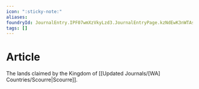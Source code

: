 ```yaml
---
icon: ":sticky-note:"
aliases: 
foundryId: JournalEntry.IPF07wmXzVkyLzd3.JournalEntryPage.kzNdEwK3nWTAsWGH
tags: []
---
```


# Article
The lands claimed by the Kingdom of [[Updated Journals/[WA] Countries/Scourre|Scourre]].